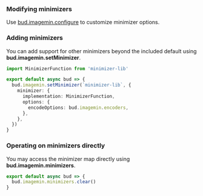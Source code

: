 ### Modifying minimizers

Use [bud.imagemin.configure](https://bud.js.org/extensions/bud-imagemin/configure) to customize minimizer options.

### Adding minimizers

You can add support for other minimizers beyond the included default using **bud.imagemin.setMinimizer**.

```typescript title="bud.config.mjs"
import MinimizerFunction from 'minimizer-lib'

export default async bud => {
  bud.imagemin.setMinimizer(`minimizer-lib`, {
    minimizer: {
      implementation: MinimizerFunction,
      options: {
        encodeOptions: bud.imagemin.encoders,
      },
    },
  })
}
```

### Operating on minimizers directly

You may access the minimizer map directly using **bud.imagemin.minimizers**.

```typescript title="bud.config.mjs"
export default async bud => {
  bud.imagemin.minimizers.clear()
}
```

